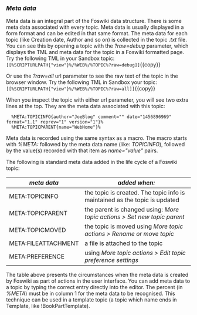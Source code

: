 ### _Meta data_
Meta data is an integral part of the Foswiki data structure. There is some meta data associated with every topic.
Meta data is usually displayed in a form format and can be edited in that same format.
The meta data for each topic (like Creation date, Author and so on) is collected in the topic _.txt_ file.
You can see this by opening a topic with the _?raw=debug_ parameter, which displays the TML and meta data for the topic in a Foswiki formatted page.
Try the following TML in your Sandbox topic:
```[[%SCRIPTURLPATH{"view"}%/%WEB%/%TOPIC%?raw=debug]]```{{copy}}

Or use the _?raw=all_ url parameter to see the raw text of the topic in the browser window.
Try the following TML in Sandbox your topic:
```[[%SCRIPTURLPATH{"view"}%/%WEB%/%TOPIC%?raw=all]]```{{copy}}

When you inspect the topic with either url parameter, you will see two extra lines at the top. They are the meta data associated with this topic:
```
  %META:TOPICINFO{author="JoeBlog" comment="" date="1456896969" format="1.1" reprev="1" version="1"}%
  %META:TOPICPARENT{name="WebHome"}%
```
Meta data is recorded using the same syntax as a macro.
The macro starts with _%META:_ followed by the meta data name (like: _TOPICINFO_),
followed by the value(s) recorded with that item as _name="value"_ pairs.

The following is standard meta data added in the life cycle of a Foswiki topic:

| *meta data* | *added when:* |
|-------------|---------------|
| META:TOPICINFO |the topic is created. The topic info is maintained as the topic is updated |
| META:TOPICPARENT |the parent is changed using: _More topic actions > Set new topic parent_ |
| META:TOPICMOVED |the topic is moved using _More topic actions > Rename or move topic_ |
| META:FILEATTACHMENT |a file is attached to the topic |
| META:PREFERENCE |using _More topic actions > Edit topic preference settings_ |

The table above presents the circumstances when the meta data is created by Foswiki as part of actions in the user interface.
You can add meta data to a topic by typing the correct entry directly into the editor.
The percent (in _%META_) must be in column 1 for the meta data to be recognised.
This technique can be used in a template topic (a topic which name ends in Template, like !BookPartTemplate).


